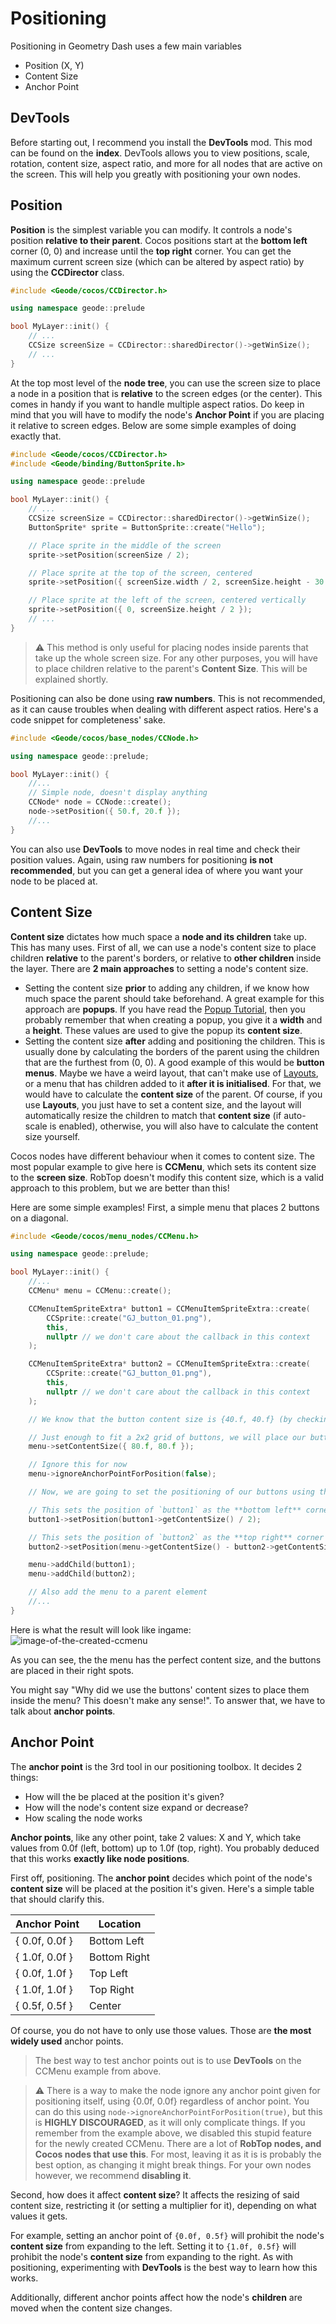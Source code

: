 # Positioning

Positioning in Geometry Dash uses a few main variables

 * Position (X, Y)
 * Content Size
 * Anchor Point

## DevTools

Before starting out, I recommend you install the **DevTools** mod. This mod can be found on the **index**. DevTools allows you to view positions, scale, rotation, content size, aspect ratio, and more for all nodes that are active on the screen. This will help you greatly with positioning your own nodes.

## Position

**Position** is the simplest variable you can modify. It controls a node's position **relative to their parent**. Cocos positions start at the **bottom left** corner (0, 0) and increase until the **top right** corner. You can get the maximum current screen size (which can be altered by aspect ratio) by using the **CCDirector** class.

```cpp
#include <Geode/cocos/CCDirector.h>

using namespace geode::prelude

bool MyLayer::init() {
    // ...
    CCSize screenSize = CCDirector::sharedDirector()->getWinSize();
    // ...
}
```

At the top most level of the **node tree**, you can use the screen size to place a node in a position that is **relative** to the screen edges (or the center). This comes in handy if you want to handle multiple aspect ratios. Do keep in mind that you will have to modify the node's **Anchor Point** if you are placing it relative to screen edges. Below are some simple examples of doing exactly that.

```cpp
#include <Geode/cocos/CCDirector.h>
#include <Geode/binding/ButtonSprite.h>

using namespace geode::prelude

bool MyLayer::init() {
    // ...
    CCSize screenSize = CCDirector::sharedDirector()->getWinSize();
    ButtonSprite* sprite = ButtonSprite::create("Hello");

    // Place sprite in the middle of the screen
    sprite->setPosition(screenSize / 2);

    // Place sprite at the top of the screen, centered
    sprite->setPosition({ screenSize.width / 2, screenSize.height - 30.f });

    // Place sprite at the left of the screen, centered vertically
    sprite->setPosition({ 0, screenSize.height / 2 });
    // ...
}
```

> :warning: This method is only useful for placing nodes inside parents that take up the whole screen size. For any other purposes, you will have to place children relative to the parent's **Content Size**. This will be explained shortly.

Positioning can also be done using **raw numbers**. This is not recommended, as it can cause troubles when dealing with different aspect ratios. Here's a code snippet for completeness' sake.

```cpp
#include <Geode/cocos/base_nodes/CCNode.h>

using namespace geode::prelude;

bool MyLayer::init() {
    //...
    // Simple node, doesn't display anything
    CCNode* node = CCNode::create();
    node->setPosition({ 50.f, 20.f });
    //...
}
```

You can also use **DevTools** to move nodes in real time and check their position values. Again, using raw numbers for positioning **is not recommended**, but you can get a general idea of where you want your node to be placed at.

## Content Size

**Content size** dictates how much space a **node and its children** take up. This has many uses. First of all, we can use a node's content size to place children **relative** to the parent's borders, or relative to **other children** inside the layer. There are **2 main approaches** to setting a node's content size.

 * Setting the content size **prior** to adding any children, if we know how much space the parent should take beforehand. A great example for this approach are **popups**. If you have read the [Popup Tutorial](/tutorials/popup.md), then you probably remember that when creating a popup, you give it a **width** and a **height**. These values are used to give the popup its **content size**.
 * Setting the content size **after** adding and positioning the children. This is usually done by calculating the borders of the parent using the children that are the furthest from (0, 0). A good example of this would be **button menus**. Maybe we have a weird layout, that can't make use of [Layouts](/tutorials/layouts.md), or a menu that has children added to it **after it is initialised**. For that, we would have to calculate the **content size** of the parent. Of course, if you use **Layouts**, you just have to set a content size, and the layout will automatically resize the children to match that **content size** (if auto-scale is enabled), otherwise, you will also have to calculate the content size yourself.

Cocos nodes have different behaviour when it comes to content size. The most popular example to give here is **CCMenu**, which sets its content size to the **screen size**. RobTop doesn't modify this content size, which is a valid approach to this problem, but we are better than this!

Here are some simple examples! First, a simple menu that places 2 buttons on a diagonal.

```cpp
#include <Geode/cocos/menu_nodes/CCMenu.h>

using namespace geode::prelude;

bool MyLayer::init() {
    //...
    CCMenu* menu = CCMenu::create();

    CCMenuItemSpriteExtra* button1 = CCMenuItemSpriteExtra::create(
        CCSprite::create("GJ_button_01.png"),
        this,
        nullptr // we don't care about the callback in this context
    );

    CCMenuItemSpriteExtra* button2 = CCMenuItemSpriteExtra::create(
        CCSprite::create("GJ_button_01.png"),
        this,
        nullptr // we don't care about the callback in this context
    );

    // We know that the button content size is {40.f, 40.f} (by checking with DevTools), so we will set the menu's content size accordingly.

    // Just enough to fit a 2x2 grid of buttons, we will place our buttons on a diagonal
    menu->setContentSize({ 80.f, 80.f }); 

    // Ignore this for now
    menu->ignoreAnchorPointForPosition(false);

    // Now, we are going to set the positioning of our buttons using the parent's content size and the buttons' content sizes. I will explain why we do this when we talk about anchor points.

    // This sets the position of `button1` as the **bottom left** corner of the parent, while also accounting for the default anchor point of the button {0.5f, 0.5f}
    button1->setPosition(button1->getContentSize() / 2);

    // This sets the position of `button2` as the **top right** corner of the parent, while also accounting for the default anchor point of the button {0.5f, 0.5f}
    button2->setPosition(menu->getContentSize() - button2->getContentSize() / 2);

    menu->addChild(button1);
    menu->addChild(button2);

    // Also add the menu to a parent element
    //...
}
```

Here is what the result will look like ingame:
![image-of-the-created-ccmenu](/assets/positioning_contentsize1.png)

As you can see, the the menu has the perfect content size, and the buttons are placed in their right spots.

You might say "Why did we use the buttons' content sizes to place them inside the menu? This doesn't make any sense!". To answer that, we have to talk about **anchor points**.

## Anchor Point

The **anchor point** is the 3rd tool in our positioning toolbox. It decides 2 things:

* How will the be placed at the position it's given?
* How will the node's content size expand or decrease?
* How scaling the node works

**Anchor points**, like any other point, take 2 values: X and Y, which take values from 0.0f (left, bottom) up to 1.0f (top, right). You probably deduced that this works **exactly like node positions**.

First off, positioning. The **anchor point** decides which point of the node's **content size** will be placed at the position it's given. Here's a simple table that should clarify this.

| Anchor Point   | Location      |
|----------------|---------------|
| { 0.0f, 0.0f } | Bottom Left   |
| { 1.0f, 0.0f } | Bottom Right  |
| { 0.0f, 1.0f } | Top Left      |
| { 1.0f, 1.0f } | Top Right     |
| { 0.5f, 0.5f } | Center        |

Of course, you do not have to only use those values. Those are **the most widely used** anchor points.

> The best way to test anchor points out is to use **DevTools** on the CCMenu example from above.

> :warning: There is a way to make the node ignore any anchor point given for positioning itself, using {0.0f, 0.0f} regardless of anchor point. You can do this using `node->ignoreAnchorPointForPosition(true)`, but this is **HIGHLY DISCOURAGED**, as it will only complicate things.
> If you remember from the example above, we disabled this stupid feature for the newly created CCMenu. There are a lot of **RobTop nodes, and Cocos nodes that use this**. For most, leaving it as it is is probably the best option, as changing it might break things. For your own nodes however, we recommend **disabling it**.

Second, how does it affect **content size**? It affects the resizing of said content size, restricting it (or setting a multiplier for it), depending on what values it gets.

For example, setting an anchor point of `{0.0f, 0.5f}` will prohibit the node's **content size** from expanding to the left. Setting it to `{1.0f, 0.5f}` will prohibit the node's **content size** from expanding to the right. As with positioning, experimenting with **DevTools** is the best way to learn how this works.

Additionally, different anchor points affect how the node's **children** are moved when the content size changes.